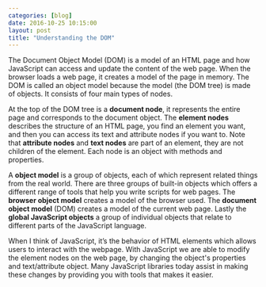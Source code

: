```yaml
---
categories: [blog]
date: 2016-10-25 10:15:00
layout: post
title: "Understanding the DOM"
---
```


The Document Object Model (DOM) is a model of an HTML page and how JavaScript can access and update the content of the web page. When the browser loads a web page, it creates a model of the page in memory. The DOM is called an object model because the model (the DOM tree) is made of objects. It consists of four main types of nodes.

At the top of the DOM tree is a __document node__, it represents the entire page and corresponds to the document object. The __element nodes__ describes the structure of an HTML page, you find an element you want, and then you can access its text and attribute nodes if you want to. Note that __attribute nodes__ and __text nodes__ are part of an element, they are not children of the element. Each node is an object with methods and properties.

A __object model__ is a group of objects, each of which represent related things from the real world. There are three groups of built-in objects which offers a different range of tools that help you write scripts for web pages. The __browser object model__ creates a model of the browser used. The __document object model__ (DOM) creates a model of the current web page. Lastly the __global JavaScript objects__ a group of individual objects that relate to different parts of the JavaScript language.

When I think of JavaScript, it’s the behavior of HTML elements which allows users to interact with the webpage. With JavaScript we are able to modify the element nodes on the web page, by changing the object's properties and text/attribute object. Many JavaScript libraries today assist in making these changes by providing you with tools that makes it easier.